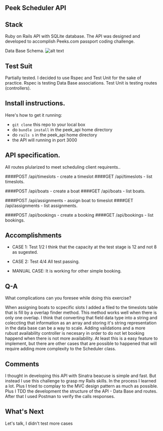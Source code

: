 ## Peek Scheduler API

## Stack

Ruby on Rails API with SQLite database.
The API was designed and developed to accomplish Peeks.com passport coding challenge.

Data Base Schema.
![alt text](http://i.imgur.com/oS45J9b.png)

## Test Suit

Partially tested.
I decided to use Rspec and Test Unit for the sake of practice.
Rspec is testing Data Base associations.
Test Unit is testing routes (controllers).


## Install instructions.

Here's how to get it running:
  * `git clone` this repo to your local box
  * do `bundle install` in the peek_api home directory
  * do `rails s` in the peek_api home directory
  * the API will running in port 3000

## API specification.

All routes plularized to meet scheduling client requirents..

####POST /api/timeslots - create a timeslot
####GET /api/timeslots - list timeslots.

####POST /api/boats - create a boat
####GET /api/boats - list boats.

####POST /api/assignments - assign boat to timeslot
####GET /api/assignments - list assignments.

####POST /api/bookings - create a booking
####GET /api/bookings - list bookings.

## Accomplishments

* CASE 1: Test 1/2
  I think that the capacity at the test stage is 12 and not 8 as sugested.

* CASE 2: Test 4/4
  All test passing.

* MANUAL CASE:
  It is working for other simple booking.

## Q-A
What complications can you foresee while doing this exercise?

When assigning boats to scpecific slots I added a filed to the timeslots table that is fill by a overlap finder method. This method works well when there is only one overlap. I think that converting that field data type into a string and coleccting that information as an array and storing it's string representation in the data base can be a way to scale.
Adding validations and a more rubust availability controller is necesary in order to do not let booking happend when there is not more availability. At least this is a easy feature to implement, but there are other cases that are possible to happened that will require adding more complexity to the Scheduler class.

## Comments

I thought in developing this API with Sinatra beacuse is simple and fast.
But instead I use this  challenge to grasp my Rails skills.
In the process I learned a lot.
Plus I tried to complay to the MVC design pattern as much as possible.
Plus I TDD the development the structure of the API - Data Base and routes.
After that I used Postman to verify the calls responses.

## What's Next

Let's talk, I didn't test more cases
